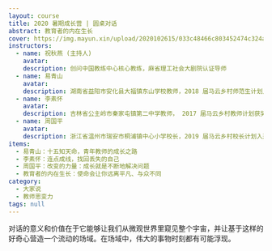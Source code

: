 ```yaml
---
layout: course
title: 2020 暑期成长营 | 圆桌对话
abstract: 教育者的内在生长
cover: https://img.mayun.xin/upload/2020102615/033c48466c803452474c324a1209bf05.jpg
instructors:
  - name: 祝秋燕 (主持人)
    avatar: 
    description: 创问中国教练中心核心教练，麻省理工社会大剧院认证导师
  - name: 易青山
    avatar: 
    description: 湖南省益阳市安化县大福镇东山学校教师，2018 届马云乡村师范生计划入选师范生
  - name: 李素怀
    avatar: 
    description: 吉林省公主岭市秦家屯镇第二中学教师， 2017 届马云乡村教师计划获奖教师
  - name: 周国平
    avatar: 
    description: 浙江省温州市瑞安市桐浦镇中心小学校长，2019 届马云乡村校长计划入选校长
items: 
  - 易青山：十五知天命，青年教师的成长之路
  - 李素怀：连点成线，找回丢失的自己
  - 周国平：改变的力量：成长就是不断地解决问题
  - 教育者的内在生长：使命会让你远离平凡、与众不同
category:
  - 大家说
  - 教师思变力
tags: null
---
```

对话的意义和价值在于它能够让我们从微观世界里窥见整个宇宙，并让基于这样的好奇心营造一个流动的场域。在场域中，伟大的事物时刻都有可能浮现。